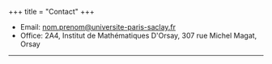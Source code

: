 +++
title = "Contact"
+++

* Email: [nom.prenom@universite-paris-saclay.fr](mailto:ewen.lallinec@universite-paris-saclay.fr)
* Office: 2A4, Institut de Mathématiques D'Orsay, 307 rue Michel Magat, Orsay

---
